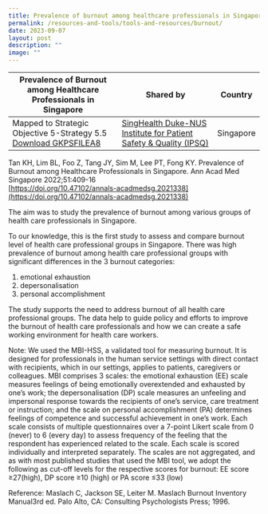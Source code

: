 ```yaml
---
title: Prevalence of burnout among healthcare professionals in Singapore
permalink: /resources-and-tools/tools-and-resources/burnout/
date: 2023-09-07
layout: post
description: ""
image: ""
---
```



| Prevalence of Burnout among Healthcare Professionals in Singapore | Shared by | Country |
| -------- | -------- | -------- |
| Mapped to Strategic Objective 5-Strategy 5.5 [Download GKPSFILEA8](/files/gkpsfilea8_prevalence%20of%20burnout%20among%20healthcare%20professionals%20in%20singapore.pdf)     | [SingHealth Duke-NUS Institute for Patient Safety & Quality (IPSQ)](https://www.singhealthdukenus.com.sg/ipsq)     | Singapore  |



Tan KH, Lim BL, Foo Z, Tang JY, Sim M, Lee PT, Fong KY. Prevalence of Burnout among Healthcare Professionals in Singapore. Ann Acad Med Singapore 2022;51:409-16  
[https://doi.org/10.47102/annals-acadmedsg.2021338](https://doi.org/10.47102/annals-acadmedsg.2021338)

The aim was to study the prevalence of burnout among various groups of health care
professionals in Singapore.

To our knowledge, this is the first study to
assess and compare burnout level of health care professional groups in Singapore.
There was high prevalence of burnout among
health care professional groups with significant
differences in the 3 burnout categories: 

1. emotional exhaustion
2. depersonalisation 
3. personal accomplishment

The study supports the need to address burnout of all health care professional groups. The data help to guide policy and efforts to
improve the burnout of health care professionals and how we can create a safe working environment for health care workers. 

Note:
We used the MBI-HSS, a validated tool for measuring burnout. It is designed for professionals in the human service settings with direct contact with recipients, which in our settings, applies to patients, caregivers or
colleagues. MBI comprises 3 scales: the emotional exhaustion (EE) scale measures feelings of being emotionally overextended and exhausted by one’s work; the depersonalisation (DP) scale measures an unfeeling and impersonal response towards the recipients of one’s service, care treatment or instruction; and the scale on personal accomplishment (PA) determines feelings of competence and successful achievement in one’s work. Each scale consists of multiple questionnaires over a
7-point Likert scale from 0 (never) to 6 (every day) to assess frequency of the feeling that the respondent has experienced related to the scale. Each scale is scored individually and interpreted separately. The scales are not aggregated, and as with most published studies that used the MBI tool, we adopt the following as cut-off levels for the respective scores for burnout: EE score ≥27(high), DP score ≥10 (high) or PA score ≤33 (low)

Reference: Maslach C, Jackson SE, Leiter M. Maslach Burnout Inventory
Manual3rd ed. Palo Alto, CA: Consulting Psychologists Press; 1996.